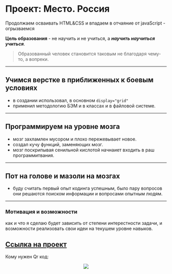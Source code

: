 # Проект: Место. Россия
Продолжаем осваивать HTML&CSS и впадаем в отчаяние от javaScript - огрызваемся

**Цель образования** - не научить и не учиться, а ***научить научиться учиться***.
>Образованный человек становится таковым не благодаря чему-то, а вопреки.

---------------------
## Учимся верстке в приближенных к боевым условиях
- в создании использовал, в основном ```display="grid"```
- применил методологию БЭМ и в классах и в файловой системе.
---------------------
## Программируем на уровне мозга
- мозг захламлен мусором и плохо пережевывает новое.
- создал кучу функций, заменяющих мозг.
- мозг поскрипывая сенильной кислотой начнаиет входить в раш программитвания.
----------------------
## Пот на голове и мазоли на мозгах
- буду считать первый опыт кодинга успешным, было пару вопросов они решаются поиском информации и вопросами опытным людям.
---------------------
### Мотивация и возможности
как и что я сделаю будет зависить от степени интерестности задачи, и возможности реализовать свои идеи на текушем уровне навыков.

[Ссылка на проект](https://cyrillaz.github.io/mesto/)
---------------------
Кому нужен Qr код:
<p align=center>
<img src="http://qrcoder.ru/code/?https%3A%2F%2Fcyrillaz.github.io%2Fmesto%2F&4&0">
</p>

